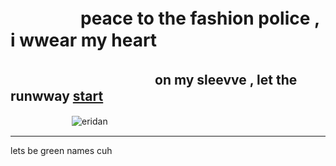 # 　　　　peace to the fashion police , i wwear my heart
## 　　　　　　　　　　　on my sleevve , let the runwway [start](https://youtu.be/jltN3fLFmTQ?si=h71-WQrOkqJvx8a9) 

　　　　　　　![eridan](https://github.com/user-attachments/assets/d2b45cd4-d5f0-4831-86c3-9530bf2c4df3)

***
lets be green names cuh
